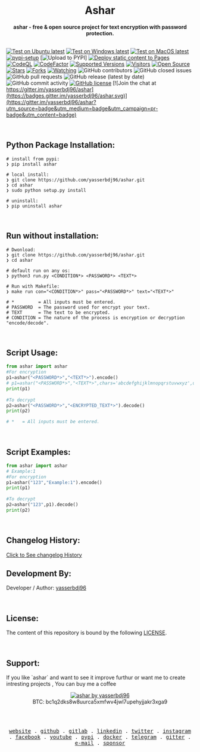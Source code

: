 <div align="center">
  <h1>Ashar</h1>
  <strong>ashar - free & open source project for text encryption with password protection.</strong>
  <br><br>
</div>

[![Test on Ubuntu latest](https://github.com/yasserbdj96/ashar/actions/workflows/python-app-on-linux.yml/badge.svg)](https://github.com/yasserbdj96/ashar/actions/workflows/python-app-on-linux.yml)
[![Test on Windows latest](https://github.com/yasserbdj96/ashar/actions/workflows/python-app-on-win.yml/badge.svg)](https://github.com/yasserbdj96/ashar/actions/workflows/python-app-on-win.yml)
[![Test on MacOS latest](https://github.com/yasserbdj96/ashar/actions/workflows/python-app-on-mac.yml/badge.svg)](https://github.com/yasserbdj96/ashar/actions/workflows/python-app-on-mac.yml)
[![pypi-setup](https://github.com/yasserbdj96/ashar/actions/workflows/pypi-setup.yml/badge.svg)](https://github.com/yasserbdj96/ashar/actions/workflows/pypi-setup.yml)
[![Upload to PYPI](https://github.com/yasserbdj96/ashar/actions/workflows/pipup.yml/badge.svg)]
[![Deploy static content to Pages](https://github.com/yasserbdj96/ashar/actions/workflows/pages.yml/badge.svg)](https://github.com/yasserbdj96/ashar/actions/workflows/pages.yml)
[![CodeQL](https://github.com/yasserbdj96/ashar/actions/workflows/codeql-analysis.yml/badge.svg)](https://github.com/yasserbdj96/ashar/actions/workflows/codeql-analysis.yml)
[![CodeFactor](https://www.codefactor.io/repository/github/yasserbdj96/ashar/badge)](https://www.codefactor.io/repository/github/yasserbdj96/ashar)
[![Supported Versions](https://img.shields.io/pypi/pyversions/ashar.svg)](https://pypi.org/project/ashar) 
[![Visitors](https://visitor-badge.laobi.icu/badge?page_id=yasserbdj96.ashar&format=true)](https://github.com/yasserbdj96/ashar)
[![Open Source](https://img.shields.io/badge/Open%20Source-%E2%99%A5-red)](https://github.com/yasserbdj96/ashar)
[![Stars](https://img.shields.io/github/stars/yasserbdj96/ashar?color=red)](https://github.com/yasserbdj96/ashar)
[![Forks](https://img.shields.io/github/forks/yasserbdj96/ashar?color=red)](https://github.com/yasserbdj96/ashar)
[![Watching](https://img.shields.io/github/watchers/yasserbdj96/ashar?label=Watchers&color=red&style=flat-square)](https://github.com/yasserbdj96/ashar)
![GitHub contributors](https://img.shields.io/github/contributors/yasserbdj96/ashar)
![GitHub closed issues](https://img.shields.io/github/issues-closed/yasserbdj96/ashar)
![GitHub pull requests](https://img.shields.io/github/issues-pr-raw/yasserbdj96/ashar)
![GitHub release (latest by date)](https://img.shields.io/github/v/release/yasserbdj96/ashar)
![GitHub commit activity](https://img.shields.io/github/commit-activity/m/yasserbdj96/ashar)
[![GitHub license](https://img.shields.io/github/license/yasserbdj96/ashar)](https://github.com/yasserbdj96/ashar)
[![Join the chat at https://gitter.im/yasserbdj96/ashar](https://badges.gitter.im/yasserbdj96/ashar.svg)](https://gitter.im/yasserbdj96/ashar?utm_source=badge&utm_medium=badge&utm_campaign=pr-badge&utm_content=badge)

<br>
<h2>Python Package Installation:</h2>

```
# install from pypi:
❯ pip install ashar

# local install:
❯ git clone https://github.com/yasserbdj96/ashar.git
❯ cd ashar
❯ sudo python setup.py install

# uninstall:
❯ pip uninstall ashar
```

<br>
<h2>Run without installation:</h2>

```
# Dwonload:
❯ git clone https://github.com/yasserbdj96/ashar.git
❯ cd ashar

# default run on any os:
❯ python3 run.py <CONDITION*> <PASSWORD*> <TEXT*>

# Run with Makefile:
❯ make run con="<CONDITION*>" pass="<PASSWORD*>" text="<TEXT*>"

# *         = All inputs must be entered.
# PASSWORD  = The password used for encrypt your text.
# TEXT      = The text to be encrypted.
# CONDITION = The nature of the process is encryption or decryption "encode/decode".
```

<br>
<h2>Script Usage:</h2>

```python
from ashar import ashar
#For encryption
p1=ashar("<PASSWORD*>","<TEXT*>").encode()
# p1=ashar("<PASSWORD*>","<TEXT*>",chars='abcdefghijklmnopqrstuvwxyz',upchars='ABCDEFGHIJKLMNOPQRSTUVWXYZ',smbls=')(}{][><!?$%&-_=+;',numb='1234567890').encode()
print(p1)
    
#To decrypt
p2=ashar("<PASSWORD*>","<ENCRYPTED_TEXT*>").decode()
print(p2)

# *   = All inputs must be entered.

```

<br>
<h2>Script Examples:</h2>

```python
from ashar import ashar
# Example:1
#For encryption
p1=ashar("123","Example:1").encode()
print(p1)
    
#To decrypt
p2=ashar("123",p1).decode()
print(p2)

```

<br>
<h2>Changelog History:</h2>
<a href="https://raw.githubusercontent.com/yasserbdj96/ashar/main/CHANGELOG">Click to See changelog History</a>


<br>
<h2>Development By:</h2>

Developer / Author: [yasserbdj96](https://github.com/yasserbdj96)

<br>
<h2>License:</h2>
<p>The content of this repository is bound by the following <a href="https://raw.githubusercontent.com/yasserbdj96/ashar/main/LICENSE">LICENSE</a>.</p>

<br>
<h2>Support:</h2>
<p>If you like `ashar` and want to see it improve furthur or want me to create intresting projects , You can buy me a coffee </p>
<div align="center">
    <a href="https://ko-fi.com/yasserbdj96">
        <img src="https://ko-fi.com/img/githubbutton_sm.svg" alt="ashar by yasserbdj96">
    </a><br>
    BTC: bc1q2dks8w8uurca5xmfwv4jwl7upehyjjakr3xga9<br>
</div>

<br><br>

<p align="center">
  <samp>
    <a href="https://yasserbdj96.github.io/">website</a> .
    <a href="https://github.com/yasserbdj96">github</a> .
    <a href="https://gitlab.com/yasserbdj96">gitlab</a> .
    <a href="https://www.linkedin.com/in/yasserbdj96">linkedin</a> .
    <a href="https://twitter.com/yasserbdj96">twitter</a> .
    <a href="https://instagram.com/yasserbdj96">instagram</a> .
    <a href="https://www.facebook.com/yasserbdj96">facebook</a> .
    <a href="https://www.youtube.com/@yasserbdj96">youtube</a> .
    <a href="https://pypi.org/user/yasserbdj96">pypi</a> .
    <a href="https://hub.docker.com/u/yasserbdj96">docker</a> .
    <a href="https://t.me/yasserbdj96">telegram</a> .
    <a href="https://gitter.im/yasserbdj96/yasserbdj96">gitter</a> .
    <a href="mailto:yasser.bdj96@gmail.com">e-mail</a> .
    <a href="https://ko-fi.com/yasserbdj96">sponsor</a>
  </samp>
</p>